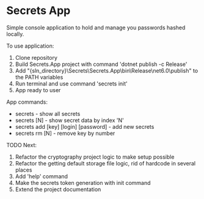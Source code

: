 # Secrets App
Simple console application to hold and manage you passwords hashed locally.

To use application:
1. Clone repository
2. Build Secrets.App project with command 'dotnet publish -c Release'
3. Add "{sln_directory}\Secrets\Secrets.App\bin\Release\net6.0\publish" to the PATH variables
4. Run terminal and use command 'secrets init'
5. App ready to user

App commands:
* secrets - show all secrets
* secrets [N] - show secret data by index 'N'
* secrets add [key] [login] [password] - add new secrets
* secrets rm [N] - remove key by number

TODO Next:
1. Refactor the cryptography project logic to make setup possible 
2. Refactor the getting default storage file logic, rid of hardcode in several places
3. Add 'help' command
4. Make the secrets token generation with init command
5. Extend the project documentation
